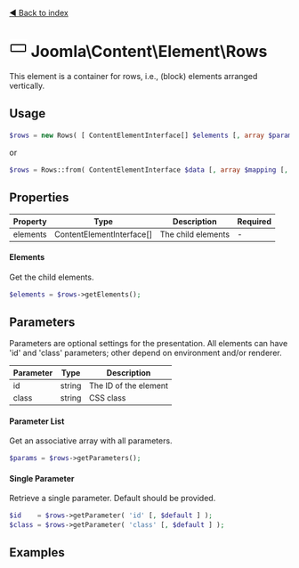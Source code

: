 [◄ Back to index](index.md)
# ![Rows icon](assets/undefined-32x32.png) Joomla\Content\Element\Rows

This element is a container for rows, i.e., (block) elements arranged vertically.

## Usage

```php
$rows = new Rows( [ ContentElementInterface[] $elements [, array $params ] ] );
```

or

```php
$rows = Rows::from( ContentElementInterface $data [, array $mapping [, array $params ] ] );
```



## Properties

Property | Type   | Description  | Required
-------- | ------ | ------------ | ----
elements | ContentElementInterface[] | The child elements | -

#### Elements

Get the child elements.



```php
$elements = $rows->getElements();
```

## Parameters

Parameters are optional settings for the presentation.
All elements can have 'id' and 'class' parameters; other depend on environment 
and/or renderer.

Parameter | Type   | Description
--------- | ------ | -----------
id        | string | The ID of the element
class     | string | CSS class

#### Parameter List

Get an associative array with all parameters.

```php
$params = $rows->getParameters();
```

#### Single Parameter

Retrieve a single parameter. Default should be provided.

```php
$id    = $rows->getParameter( 'id' [, $default ] );
$class = $rows->getParameter( 'class' [, $default ] );
```

## Examples

